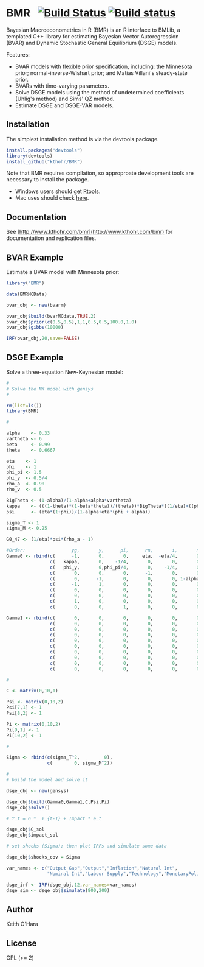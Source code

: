 # BMR &nbsp; [![Build Status](https://travis-ci.org/kthohr/BMR.svg)](https://travis-ci.org/kthohr/BMR) [![Build status](https://ci.appveyor.com/api/projects/status/github/kthohr/BMR?branch=master)](https://ci.appveyor.com/project/kthohr/BMR/branch/master)


Bayesian Macroeconometrics in R (BMR) is an R interface to BMLib, a templated C++ library for estimating Bayesian Vector Autoregression (BVAR) and Dynamic Stochastic General Equilibrium (DSGE) models.

Features:

* BVAR models with flexible prior specification, including: the Minnesota prior; normal-inverse-Wishart prior; and Matias Villani's steady-state prior.
* BVARs with time-varying parameters.
* Solve DSGE models using the method of undetermined coefficients (Uhlig's method) and Sims' QZ method.
* Estimate DSGE and DSGE-VAR models.

## Installation

The simplest installation method is via the devtools package.

```R
install.packages("devtools")
library(devtools)
install_github("kthohr/BMR")
```

Note that BMR requires compilation, so approproate development tools are necessary to install the package.
* Windows users should get [Rtools](https://cran.r-project.org/bin/windows/Rtools/).
* Mac uses should check [here](https://cran.r-project.org/bin/macosx/tools/).

## Documentation

See [http://www.kthohr.com/bmr](http://www.kthohr.com/bmr) for documentation and replication files.

## BVAR Example

Estimate a BVAR model with Minnesota prior:

```R
library("BMR")

data(BMRMCData)

bvar_obj <- new(bvarm) 

bvar_obj$build(bvarMCdata,TRUE,2)
bvar_obj$prior(c(0.5,0.5),1,1,0.5,0.5,100.0,1.0)
bvar_obj$gibbs(10000)

IRF(bvar_obj,20,save=FALSE)
```

## DSGE Example

Solve a three-equation New-Keynesian model:

```R
#
# Solve the NK model with gensys
#

rm(list=ls())
library(BMR)

#

alpha    <- 0.33
vartheta <- 6
beta     <- 0.99
theta    <- 0.6667

eta    <- 1               
phi    <- 1                  
phi_pi <- 1.5             
phi_y  <- 0.5/4
rho_a  <- 0.90
rho_v  <- 0.5

BigTheta <- (1-alpha)/(1-alpha+alpha*vartheta)
kappa    <- (((1-theta)*(1-beta*theta))/(theta))*BigTheta*((1/eta)+((phi+alpha)/(1-alpha)))
psi      <- (eta*(1+phi))/(1-alpha+eta*(phi + alpha))

sigma_T <- 1
sigma_M <- 0.25

G0_47 <- (1/eta)*psi*(rho_a - 1)

#Order:                 yg,       y,      pi,      rn,       i,       n,       a,       v,  yg_t+1,  pi_t+1
Gamma0 <- rbind(c(      -1,       0,       0,     eta,  -eta/4,       0,       0,       0,       1,   eta/4),
                c(   kappa,       0,    -1/4,       0,       0,       0,       0,       0,       0,  beta/4),
                c(   phi_y,       0,phi_pi/4,       0,    -1/4,       0,       0,       1,       0,       0),
                c(       0,       0,       0,      -1,       0,       0,   G0_47,       0,       0,       0),
                c(       0,      -1,       0,       0,       0, 1-alpha,       1,       0,       0,       0),
                c(      -1,       1,       0,       0,       0,       0,    -psi,       0,       0,       0),
                c(       0,       0,       0,       0,       0,       0,       1,       0,       0,       0),
                c(       0,       0,       0,       0,       0,       0,       0,       1,       0,       0),
                c(       1,       0,       0,       0,       0,       0,       0,       0,       0,       0),
                c(       0,       0,       1,       0,       0,       0,       0,       0,       0,       0))

Gamma1 <- rbind(c(       0,       0,       0,       0,       0,       0,       0,       0,       0,       0),
                c(       0,       0,       0,       0,       0,       0,       0,       0,       0,       0),
                c(       0,       0,       0,       0,       0,       0,       0,       0,       0,       0),
                c(       0,       0,       0,       0,       0,       0,       0,       0,       0,       0),
                c(       0,       0,       0,       0,       0,       0,       0,       0,       0,       0),
                c(       0,       0,       0,       0,       0,       0,       0,       0,       0,       0),
                c(       0,       0,       0,       0,       0,       0,   rho_a,       0,       0,       0),
                c(       0,       0,       0,       0,       0,       0,       0,   rho_v,       0,       0),
                c(       0,       0,       0,       0,       0,       0,       0,       0,       1,       0),
                c(       0,       0,       0,       0,       0,       0,       0,       0,       0,       1))

#

C <- matrix(0,10,1)

Psi <- matrix(0,10,2)
Psi[7,1] <- 1
Psi[8,2] <- 1

Pi <- matrix(0,10,2)
Pi[9,1] <- 1
Pi[10,2] <- 1

#

Sigma <- rbind(c(sigma_T^2,         0),  
               c(        0, sigma_M^2))

#
# build the model and solve it

dsge_obj <- new(gensys)

dsge_obj$build(Gamma0,Gamma1,C,Psi,Pi)
dsge_obj$solve()

# Y_t = G *  Y_{t-1} + Impact * e_t

dsge_obj$G_sol
dsge_obj$impact_sol

# set shocks (Sigma); then plot IRFs and simulate some data

dsge_obj$shocks_cov = Sigma

var_names <- c("Output Gap","Output","Inflation","Natural Int",
               "Nominal Int","Labour Supply","Technology","MonetaryPolicy")

dsge_irf <- IRF(dsge_obj,12,var_names=var_names)
dsge_sim <- dsge_obj$simulate(800,200)
```


## Author

Keith O'Hara

## License

GPL (>= 2) 